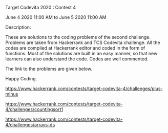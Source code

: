 Target Codevita 2020 : Contest 4


June 4 2020 11:00 AM to June 5 2020 11:00 AM

Description:

These are solutions to the coding problems of the second challenge. Problems are taken from Hackerrank and TCS Codevita challenge. All the codes are compiled at Hackerrank editor and coded in the form of functions. Most of the solutions are built in an easy manner, so that new learners can also understand the code. Codes are well commented.

The link to the problems are given below.

Happy Coding.

https://www.hackerrank.com/contests/target-codevita-4/challenges/plus-minus

https://www.hackerrank.com/contests/target-codevita-4/challenges/countingsort1

https://www.hackerrank.com/contests/target-codevita-4/challenges/arrays-ds
